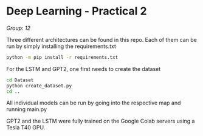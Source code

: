 # Deep Learning - Practical 2
*Group: 12*

Three different architectures can be found in this repo. Each of them can be run by simply installing the requirements.txt

```bash
python -m pip install -r requirements.txt
```

For the LSTM and GPT2, one first needs to create the dataset

```bash
cd Dataset
python create_dataset.py
cd ..
```

All individual models can be run by going into the respective map and running main.py

GPT2 and the LSTM were fully trained on the Google Colab servers using a Tesla T40 GPU.